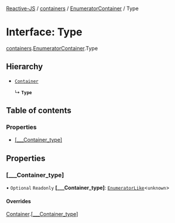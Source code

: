 [Reactive-JS](../README.md) / [containers](../modules/containers.md) / [EnumeratorContainer](../modules/containers.EnumeratorContainer.md) / Type

# Interface: Type

[containers](../modules/containers.md).[EnumeratorContainer](../modules/containers.EnumeratorContainer.md).Type

## Hierarchy

- [`Container`](containers.Container.md)

  ↳ **`Type`**

## Table of contents

### Properties

- [[\_\_\_Container\_type]](containers.EnumeratorContainer.Type.md#[___container_type])

## Properties

### [\_\_\_Container\_type]

• `Optional` `Readonly` **[\_\_\_Container\_type]**: [`EnumeratorLike`](types.EnumeratorLike.md)<`unknown`\>

#### Overrides

[Container](containers.Container.md).[[___Container_type]](containers.Container.md#[___container_type])
